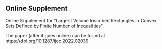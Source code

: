 ## Online Supplement

Online Supplement for "Largest Volume Inscribed Rectangles in Convex Sets Defined by Finite Number of Inequalities".

The paper (after it goes online) can be found at https://doi.org/10.1287/ijoc.2022.02039
